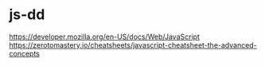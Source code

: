 # js-dd

https://developer.mozilla.org/en-US/docs/Web/JavaScript
https://zerotomastery.io/cheatsheets/javascript-cheatsheet-the-advanced-concepts
